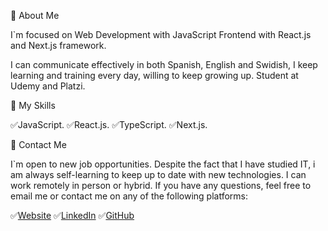 🔵 About Me

I`m focused on Web Development with JavaScript Frontend with React.js and Next.js framework. 

I can communicate effectively in both Spanish, English and Swidish, I keep learning and training every day, willing to keep growing up. Student at Udemy and Platzi.

🔵 My Skills

✅JavaScript.
✅React.js.
✅TypeScript.
✅Next.js.

🔵 Contact Me

I`m open to new job opportunities. Despite the fact that I have studied IT, i am always self-learning to keep up to date with new technologies. I can work remotely in person or hybrid. If you have any questions, feel free to email me or contact me on any of the following platforms:

✅[Website](https://jochysoto.github.io/)
✅[LinkedIn](https://www.linkedin.com/in/jose-soto-5a43b774/)
✅[GitHub](https://github.com/JoseASR/)

<!---
SotoJose1/SotoJose1 is a ✨ special ✨ repository because its `README.md` (this file) appears on your GitHub profile.
You can click the Preview link to take a look at your changes.
--->
